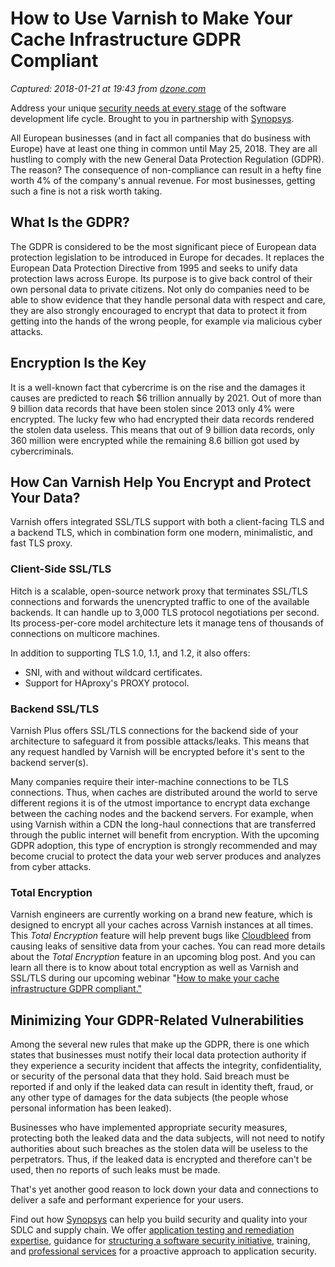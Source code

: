 # How to Use Varnish to Make Your Cache Infrastructure GDPR Compliant

_Captured: 2018-01-21 at 19:43 from [dzone.com](https://dzone.com/articles/how-to-use-varnish-to-make-your-cache-infrastructu?edition=355113&utm_source=Daily%20Digest&utm_medium=email&utm_campaign=Daily%20Digest%202018-01-21)_

Address your unique [security needs at every stage](https://dzone.com/go?i=216224&u=https%3A%2F%2Fwww.synopsys.com%2Fsoftware-integrity.html%3Fcmp%3DDZone-SIG-pre) of the software development life cycle. Brought to you in partnership with [Synopsys](https://dzone.com/go?i=216224&u=https%3A%2F%2Fwww.synopsys.com%2Fsoftware-integrity.html%3Fcmp%3DDZone-SIG-pre).

All European businesses (and in fact all companies that do business with Europe) have at least one thing in common until May 25, 2018. They are all hustling to comply with the new General Data Protection Regulation (GDPR). The reason? The consequence of non-compliance can result in a hefty fine worth 4% of the company's annual revenue. For most businesses, getting such a fine is not a risk worth taking.

## **What Is the GDPR?**

The GDPR is considered to be the most significant piece of European data protection legislation to be introduced in Europe for decades. It replaces the European Data Protection Directive from 1995 and seeks to unify data protection laws across Europe. Its purpose is to give back control of their own personal data to private citizens. Not only do companies need to be able to show evidence that they handle personal data with respect and care, they are also strongly encouraged to encrypt that data to protect it from getting into the hands of the wrong people, for example via malicious cyber attacks.

## **Encryption Is the Key**

It is a well-known fact that cybercrime is on the rise and the damages it causes are predicted to reach $6 trillion annually by 2021. Out of more than 9 billion data records that have been stolen since 2013 only 4% were encrypted. The lucky few who had encrypted their data records rendered the stolen data useless. This means that out of 9 billion data records, only 360 million were encrypted while the remaining 8.6 billion got used by cybercriminals.

## **How Can Varnish Help You Encrypt and Protect Your Data?**

Varnish offers integrated SSL/TLS support with both a client-facing TLS and a backend TLS, which in combination form one modern, minimalistic, and fast TLS proxy.

### **Client-Side SSL/TLS**

Hitch is a scalable, open-source network proxy that terminates SSL/TLS connections and forwards the unencrypted traffic to one of the available backends. It can handle up to 3,000 TLS protocol negotiations per second. Its process-per-core model architecture lets it manage tens of thousands of connections on multicore machines.

In addition to supporting TLS 1.0, 1.1, and 1.2, it also offers:

  * SNI, with and without wildcard certificates.
  * Support for HAproxy's PROXY protocol.

### **Backend SSL/TLS**

Varnish Plus offers SSL/TLS connections for the backend side of your architecture to safeguard it from possible attacks/leaks. This means that any request handled by Varnish will be encrypted before it's sent to the backend server(s).

Many companies require their inter-machine connections to be TLS connections. Thus, when caches are distributed around the world to serve different regions it is of the utmost importance to encrypt data exchange between the caching nodes and the backend servers. For example, when using Varnish within a CDN the long-haul connections that are transferred through the public internet will benefit from encryption. With the upcoming GDPR adoption, this type of encryption is strongly recommended and may become crucial to protect the data your web server produces and analyzes from cyber attacks.

### **Total Encryption**

Varnish engineers are currently working on a brand new feature, which is designed to encrypt all your caches across Varnish instances at all times. This _Total Encryption_ feature will help prevent bugs like [Cloudbleed](https://en.wikipedia.org/wiki/Cloudbleed) from causing leaks of sensitive data from your caches. You can read more details about the _Total Encryption_ feature in an upcoming blog post. And you can learn all there is to know about total encryption as well as Varnish and SSL/TLS during our upcoming webinar "[How to make your cache infrastructure GDPR compliant."](https://info.varnish-software.com/webinar-gdpr-cache-infrastructure)

## **Minimizing Your GDPR-Related Vulnerabilities**

Among the several new rules that make up the GDPR, there is one which states that businesses must notify their local data protection authority if they experience a security incident that affects the integrity, confidentiality, or security of the personal data that they hold. Said breach must be reported if and only if the leaked data can result in identity theft, fraud, or any other type of damages for the data subjects (the people whose personal information has been leaked).

Businesses who have implemented appropriate security measures, protecting both the leaked data and the data subjects, will not need to notify authorities about such breaches as the stolen data will be useless to the perpetrators. Thus, if the leaked data is encrypted and therefore can't be used, then no reports of such leaks must be made.

That's yet another good reason to lock down your data and connections to deliver a safe and performant experience for your users.

Find out how [Synopsys](https://dzone.com/go?i=216225&u=https%3A%2F%2Fwww.synopsys.com%2Fsoftware-integrity.html%3Fcmp%3Ddzone-sig-post) can help you build security and quality into your SDLC and supply chain. We offer [application testing and remediation expertise](https://dzone.com/go?i=216225&u=https%3A%2F%2Fwww.synopsys.com%2Fsoftware-integrity%2Fsecurity-testing.html%3Fcmp%3Ddzone-sig-post), guidance for [structuring a software security initiative](https://dzone.com/go?i=216225&u=https%3A%2F%2Fwww.synopsys.com%2Fsoftware-integrity%2Fsoftware-security-strategy.html%3Fcmp%3Ddzone-sig-post), training, and [professional services](https://dzone.com/go?i=216225&u=https%3A%2F%2Fwww.synopsys.com%2Fsoftware-integrity%2Fsoftware-security-services.html%3Fcmp%3Ddzone-sig-post) for a proactive approach to application security.
